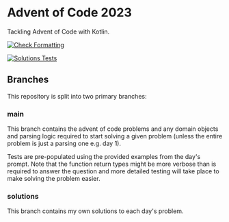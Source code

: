 # Advent of Code 2023
Tackling Advent of Code with Kotlin.

[![Check Formatting](https://github.com/jcookeak/advent-of-code-2023/actions/workflows/linter.yml/badge.svg)](https://github.com/jcookeak/advent-of-code-2023/actions/workflows/linter.yml)

[![Solutions Tests](https://github.com/jcookeak/advent-of-code-2023/actions/workflows/validate.yml/badge.svg?branch=solutions)](https://github.com/jcookeak/advent-of-code-2023/actions/workflows/validate.yml)

## Branches
This repository is split into two primary branches:
### main
This branch contains the advent of code problems and any domain objects and parsing logic required to start solving a given problem (unless the entire problem is just a parsing one e.g. day 1).

Tests are pre-populated using the provided examples from the day's prompt.  Note that the function return types might be more verbose than is required to answer the question and more detailed testing will take place to make solving the problem easier.

### solutions
This branch contains my own solutions to each day's problem.
